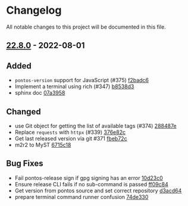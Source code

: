 # Changelog

All notable changes to this project will be documented in this file.

## [22.8.0] - 2022-08-01

## Added
* `pontos-version` support for JavaScript (#375) [f2badc6](https://github.com/greenbone/pontos/commit/f2badc6)
* Implement a terminal using rich (#347) [b8538d3](https://github.com/greenbone/pontos/commit/b8538d3)
* sphinx doc [07a3958](https://github.com/greenbone/pontos/commit/07a3958)

## Changed
* use Git object for getting the list of available tags (#374) [288487e](https://github.com/greenbone/pontos/commit/288487e)
* Replace `requests` with `httpx` (#339) [376e82c](https://github.com/greenbone/pontos/commit/376e82c)
* Get last released version via git #371 [fbeb72c](https://github.com/greenbone/pontos/commit/fbeb72c)
* m2r2 to MyST [6715c18](https://github.com/greenbone/pontos/commit/6715c18)

## Bug Fixes
* Fail pontos-release sign if gpg signing has an error [10d23c0](https://github.com/greenbone/pontos/commit/10d23c0)
* Ensure release CLI fails if no sub-command is passed [ff09c84](https://github.com/greenbone/pontos/commit/ff09c84)
* Get version from pontos source and set correct repository [d3acd64](https://github.com/greenbone/pontos/commit/d3acd64)
* prepare terminal command runner confusion [74de330](https://github.com/greenbone/pontos/commit/74de330)

[22.8.0]: https://github.com/greenbone/pontos/compare/v22.7.2...22.8.0